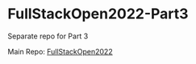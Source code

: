 # FullStackOpen2022-Part3
Separate repo for Part 3

Main Repo: [FullStackOpen2022](https://github.com/srtalaie/FullStackOpen2022)
